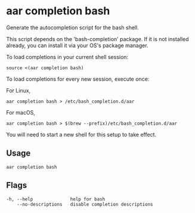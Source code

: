# aar completion bash

Generate the autocompletion script for the bash shell.

This script depends on the 'bash-completion' package.
If it is not installed already, you can install it via your OS's package manager.

To load completions in your current shell session:

	source <(aar completion bash)

To load completions for every new session, execute once:

For Linux,

	aar completion bash > /etc/bash_completion.d/aar

For macOS,

	aar completion bash > $(brew --prefix)/etc/bash_completion.d/aar

You will need to start a new shell for this setup to take effect.

## Usage

    aar completion bash

## Flags

```
-h, --help              help for bash
    --no-descriptions   disable completion descriptions
```
